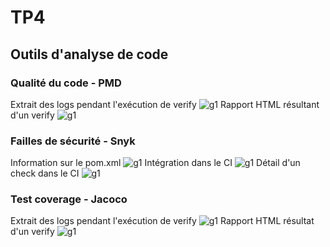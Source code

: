 # TP4

## Outils d'analyse de code
### Qualité du code - PMD
Extrait des logs pendant l'exécution de verify
![g1](https://cdn.discordapp.com/attachments/1069318680736964628/1099014439337996298/pmd-exec-trace.png)
Rapport HTML résultant d'un verify
![g1](https://cdn.discordapp.com/attachments/1069318680736964628/1099014439568674816/pmd-report.png)

### Failles de sécurité - Snyk
Information sur le pom.xml
![g1](https://cdn.discordapp.com/attachments/1069318680736964628/1099705348765536366/snyk-pom-issues.png)
Intégration dans le CI
![g1](https://cdn.discordapp.com/attachments/1069318680736964628/1099705349038145646/snyk-ci.png)
Détail d'un check dans le CI
![g1](https://cdn.discordapp.com/attachments/1069318680736964628/1099705349281435658/snyk-error-free-pr.png)

### Test coverage - Jacoco
Extrait des logs pendant l'exécution de verify
![g1](https://cdn.discordapp.com/attachments/1069318680736964628/1099014439044386836/jacoco-test-fail.png)
Rapport HTML résultat d'un verify
![g1](https://cdn.discordapp.com/attachments/1069318680736964628/1099014439765803088/jacoco-report.png)
